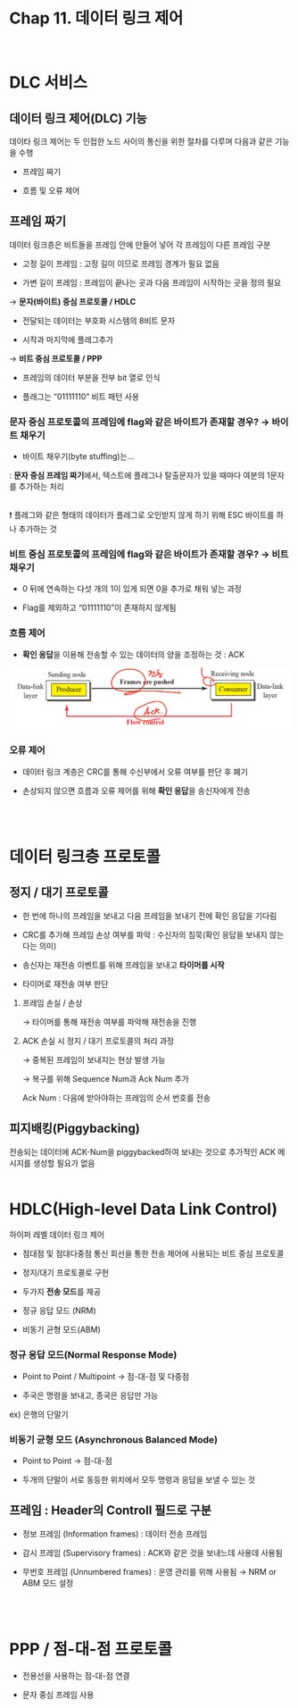 # Chap 11. 데이터 링크 제어
<br>

# DLC 서비스

## 데이터 링크 제어(DLC) 기능

데이타 링크 제어는 두 인접한 노드 사이의 통신을 위한 절차를 다루며 다음과 같은 기능을 수행

- 프레임 짜기

- 흐름 및 오류 제어

## 프레임 짜기

데이터 링크층은 비트들을 프레임 안에 만들어 넣어 각 프레임이 다른 프레임 구분

- 고정 길이 프레임 : 고정 길이 이므로 프레임 경계가 필요 없음

- 가변 길이 프레임 : 프레임이 끝나는 곳과 다음 프레임이 시작하는 곳을 정의 필요

→ **문자(바이트) 중심 프로토콜 / HDLC**

- 전달되는 데이터는 부호화 시스템의 8비트 문자

- 시작과 마지막에 플레그추가

→ **비트 중심 프로토콜 / PPP**

- 프레임의 데이터 부분을 전부 bit 열로 인식

- 플래그는 “01111110” 비트 패턴 사용

### 문자 중심 프로토콜의 프레임에 flag와 같은 바이트가 존재할 경우? → 바이트 채우기

- 바이트 채우기(byte stuffing)는…

: **문자 중심 프레임 짜기**에서, 텍스트에 플레그나 탈출문자가 있을 때마다 여분의 1문자를 추가하는 처리
<br>
<br>

<aside>
❗ 플레그와 같은 형태의 데이터가 플레그로 오인받지 않게 하기 위해 ESC 바이트를 하나 추가하는 것

</aside>

### 비트 중심 프로토콜의 프레임에 flag와 같은 바이트가 존재할 경우? → 비트 채우기

- 0 뒤에 연속하는 다섯 개의 1이 있게 되면 0을 추가로 채워 넣는 과정

- Flag를 제외하고 “01111110”이 존재하지 않게됨

### 흐름 제어

- **확인 응답**을 이용해 전송할 수 있는 데이터의 양을 조정하는 것 : ACK

<img width="700" alt="image" src="media/Data-link-control-img/Untitled.png">
<br>

### 오류 제어

- 데이터 링크 계층은 CRC를 통해 수신부에서 오류 여부를 판단 후 폐기

- 손상되지 않으면 흐름과 오류 제어를 위해 **확인 응답**을 송신자에게 전송
<br>
<br>


# 데이터 링크층 프로토콜

## 정지 / 대기 프로토콜

- 한 번에 하나의 프레임을 보내고 다음 프레임을 보내기 전에 확인 응답을 기다림

- CRC를 추가해 프레임 손상 여부를 파악 : 수신자의 침묵(확인 응답을 보내지 않는다는 의미)

- 송신자는 재전송 이벤트를 위해 프레임을 보내고 **타이머를 시작**

- 타이머로 재전송 여부 판단

1. 프레임 손실 / 손상
    
    → 타이머를 통해 재전송 여부를 파악해 재전송을 진행
    
2. ACK 손실 시 정지 / 대기 프로토콜의 처리 과정
    
    → 중복된 프레임이 보내지는 현상 발생 가능
    
    → 복구를 위해 Sequence Num과 Ack Num 추가
    
    Ack Num : 다음에 받아야하는 프레임의 순서 번호를 전송
    

## 피지배킹(Piggybacking)

전송되는 데이터에 ACK-Num을 piggybacked하여 보내는 것으로 추가적인 ACK 메시지를 생성할 필요가 없음
<br>
<br>


# HDLC(High-level Data Link Control)

하이퍼 레벨 데이터 링크 제어

- 점대점 및 점대다중점 통신 회선을 통한 전송 제어에 사용되는 비트 중심 프로토콜

- 정지/대기 프로토콜로 구현

- 두가지 **전송 모드**를 제공

- 정규 응답 모드 (NRM)
- 비동기 균형 모드(ABM)

### 정규 응답 모드(Normal Response Mode)

- Point to Point / Multipoint → 점-대-점 및 다중점

- 주국은 명령을 보내고, 종국은 응답만 가능

ex) 은행의 단말기

### 비동기 균형 모드 (Asynchronous Balanced Mode)

- Point to Point → 점-대-점

- 두개의 단말이 서로 동등한 위치에서 모두 명령과 응답을 보낼 수 있는 것

## 프레임 : Header의 Controll 필드로 구분

- 정보 프레임 (Information frames) : 데이터 전송 프레임

- 감시 프레임 (Supervisory frames) : ACK와 같은 것을 보내느데 사용데 사용됨

- 무번호 프레임 (Unnumbered frames) : 운영 관리를 위해 사용됨 → NRM or ABM 모드 설정
<br>
<br>

# PPP / 점-대-점 프로토콜

- 전용선을 사용하는 점-대-점 연결

- 문자 중심 프레임 사용